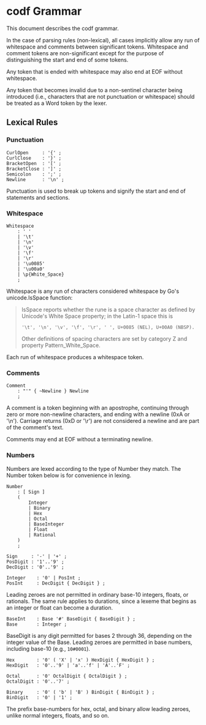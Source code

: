 codf Grammar
===

This document describes the codf grammar.

In the case of parsing rules (non-lexical), all cases implicitly allow
any run of whitespace and comments between significant tokens.
Whitespace and comment tokens are non-significant except for the purpose
of distinguishing the start and end of some tokens.

Any token that is ended with whitespace may also end at EOF without
whitespace.

Any token that becomes invalid due to a non-sentinel character being
introduced (i.e., characters that are not punctuation or whitespace)
should be treated as a Word token by the lexer.


Lexical Rules
---

### Punctuation

    CurlOpen     : '{' ;
    CurlClose    : '}' ;
    BracketOpen  : '[' ;
    BracketClose : ']' ;
    Semicolon    : ';' ;
    Newline      : '\n' ;

Punctuation is used to break up tokens and signify the start and end of
statements and sections.


### Whitespace

    Whitespace
        : ' '
        | '\t'
        | '\n'
        | '\v'
        | '\f'
        | '\r'
        | '\u0085'
        | '\u00a0'
        | \p{White_Space}
        ;

Whitespace is any run of characters considered whitespace by Go's
unicode.IsSpace function:

> IsSpace reports whether the rune is a space character as defined by
> Unicode's White Space property; in the Latin-1 space this is
>
> `'\t', '\n', '\v', '\f', '\r', ' ', U+0085 (NEL), U+00A0 (NBSP).`
>
> Other definitions of spacing characters are set by category Z and
> property Pattern_White_Space.

Each run of whitespace produces a whitespace token.


### Comments

    Comment
        : "'" { ~Newline } Newline
        ;

A comment is a token beginning with an apostrophe, continuing through
zero or more non-newline characters, and ending with a newline (0xA or
'\n'). Carriage returns (0xD or '\r') are not considered a newline and
are part of the comment's text.

Comments may end at EOF without a terminating newline.


### Numbers

Numbers are lexed according to the type of Number they match.
The Number token below is for convenience in lexing.

    Number
        : [ Sign ]
        (
            Integer
            | Binary
            | Hex
            | Octal
            | BaseInteger
            | Float
            | Rational
        )
        ;

    Sign     : '-' | '+' ;
    PosDigit : '1'..'9' ;
    DecDigit : '0'..'9' ;

    Integer    : '0' | PosInt ;
    PosInt     : DecDigit { DecDigit } ;

Leading zeroes are not permitted in ordinary base-10 integers, floats,
or rationals. The same rule applies to durations, since a lexeme that
begins as an integer or float can become a duration.

    BaseInt    : Base '#' BaseDigit { BaseDigit } ;
    Base       : Integer ;

BaseDigit is any digit permitted for bases 2 through 36, depending on
the integer value of the Base. Leading zeroes are permitted in base
numbers, including base-10 (e.g., `10#0001`).

    Hex        : '0' ( 'X' | 'x' ) HexDigit { HexDigit } ;
    HexDigit   : '0'..'9' | 'a'..'f' | 'A'..'F' ;

    Octal      : '0' OctalDigit { OctalDigit } ;
    OctalDigit : '0'..'7' ;

    Binary     : '0' ( 'b' | 'B' ) BinDigit { BinDigit } ;
    BinDigit   : '0' | '1' ;

The prefix base-numbers for hex, octal, and binary allow leading zeroes,
unlike normal integers, floats, and so on.
    


<!-- vim: set tw=72 et -->
